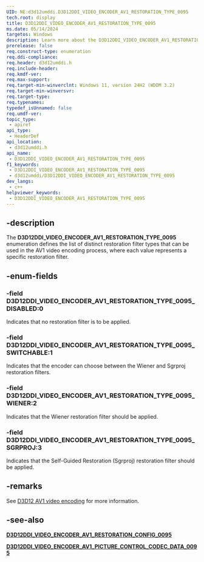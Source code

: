 ```yaml
---
UID: NE:d3d12umddi.D3D12DDI_VIDEO_ENCODER_AV1_RESTORATION_TYPE_0095
tech.root: display
title: D3D12DDI_VIDEO_ENCODER_AV1_RESTORATION_TYPE_0095
ms.date: 05/14/2024
targetos: Windows
description: Learn more about the D3D12DDI_VIDEO_ENCODER_AV1_RESTORATION_TYPE_0095 enumeration.
prerelease: false
req.construct-type: enumeration
req.ddi-compliance: 
req.header: d3d12umddi.h
req.include-header: 
req.kmdf-ver: 
req.max-support: 
req.target-min-winverclnt: Windows 11, version 24H2 (WDDM 3.2)
req.target-min-winversvr: 
req.target-type: 
req.typenames: 
typedef_isUnnamed: false
req.umdf-ver: 
topic_type:
 - apiref
api_type:
 - HeaderDef
api_location:
 - d3d12umddi.h
api_name:
 - D3D12DDI_VIDEO_ENCODER_AV1_RESTORATION_TYPE_0095
f1_keywords:
 - D3D12DDI_VIDEO_ENCODER_AV1_RESTORATION_TYPE_0095
 - d3d12umddi/D3D12DDI_VIDEO_ENCODER_AV1_RESTORATION_TYPE_0095
dev_langs:
 - c++
helpviewer_keywords:
 - D3D12DDI_VIDEO_ENCODER_AV1_RESTORATION_TYPE_0095
---
```


## -description

The **D3D12DDI_VIDEO_ENCODER_AV1_RESTORATION_TYPE_0095** enumeration defines the list of distinct restoration filter types that can be used in the AV1 video encoding process, where each value represents a specific restoration filter.

## -enum-fields

### -field D3D12DDI_VIDEO_ENCODER_AV1_RESTORATION_TYPE_0095_DISABLED:0

Indicates that no restoration filter is to be applied.

### -field D3D12DDI_VIDEO_ENCODER_AV1_RESTORATION_TYPE_0095_SWITCHABLE:1

Indicates that the encoder can choose between the Wiener and Sgrproj restoration filters.

### -field D3D12DDI_VIDEO_ENCODER_AV1_RESTORATION_TYPE_0095_WIENER:2

Indicates that the Wiener restoration filter should be applied.

### -field D3D12DDI_VIDEO_ENCODER_AV1_RESTORATION_TYPE_0095_SGRPROJ:3

Indicates that the Self-Guided Restoration (Sgrproj) restoration filter should be applied.

## -remarks

See [D3D12 AV1 video encoding]((/windows-hardware/drivers/display/video-encoding-d3d12-av1)) for more information.

## -see-also

[**D3D12DDI_VIDEO_ENCODER_AV1_RESTORATION_CONFIG_0095**](ns-d3d12umddi-d3d12ddi_video_encoder_av1_restoration_config_0095.md)  

[**D3D12DDI_VIDEO_ENCODER_AV1_PICTURE_CONTROL_CODEC_DATA_0095**](ns-d3d12umddi-d3d12ddi_video_encoder_av1_picture_control_codec_data_0095.md)  
